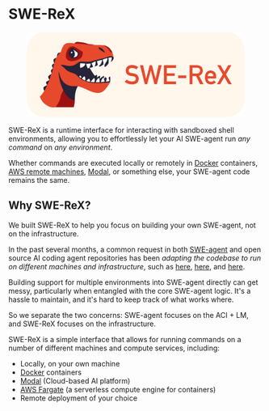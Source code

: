 # SWE-ReX

<div style="text-align:center">
    <img src="assets/swe-rex-logo.png" alt="SWE-ReX" style="height: 12em"/>
</div>

SWE-ReX is a runtime interface for interacting with sandboxed shell environments, allowing you to effortlessly let your AI SWE-agent run *any command* on *any environment*.

Whether commands are executed locally or remotely in [Docker](https://www.docker.com/) containers, [AWS remote machines](https://aws.amazon.com/fargate/), [Modal](https://modal.com/), or something else, your SWE-agent code remains the same.

## Why SWE-ReX?

We built SWE-ReX to help you focus on building your own SWE-agent, not on the infrastructure.

In the past several months, a common request in both [SWE-agent](https://github.com/swe-agent/SWE-agent) and open source AI coding agent repositories has been *adapting the codebase to run on different machines and infrastructure*, such as [here](https://github.com/princeton-nlp/SWE-agent/issues/281), [here](), and [here]().

Building support for multiple environments into SWE-agent directly can get messy, particularly when entangled with the core SWE-agent logic. It's a hassle to maintain, and it's hard to keep track of what works where.

So we separate the two concerns: SWE-agent focuses on the ACI + LM, and SWE-ReX focuses on the infrastructure.

SWE-ReX is a simple interface that allows for running commands on a number of different machines and compute services, including:

* Locally, on your own machine
* [Docker](https://www.docker.com/) containers
* [Modal](https://modal.com/) (Cloud-based AI platform)
* [AWS Fargate](https://aws.amazon.com/fargate/) (a serverless compute engine for containers)
* Remote deployment of your choice

